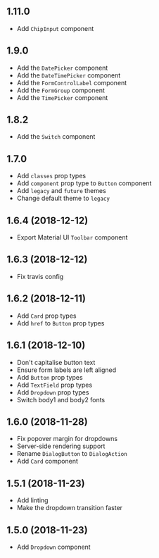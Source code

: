 ## 1.11.0

* Add `ChipInput` component

## 1.9.0

* Add the `DatePicker` component
* Add the `DateTimePicker` component
* Add the `FormControlLabel` component
* Add the `FormGroup` component
* Add the `TimePicker` component

## 1.8.2

* Add the `Switch` component

## 1.7.0

* Add `classes` prop types
* Add `component` prop type to `Button` component
* Add `legacy` and `future` themes
* Change default theme to `legacy`

## 1.6.4 (2018-12-12)

* Export Material UI `Toolbar` component

## 1.6.3 (2018-12-12)

* Fix travis config

## 1.6.2 (2018-12-11)

* Add `Card` prop types
* Add `href` to `Button` prop types

## 1.6.1 (2018-12-10)

* Don't capitalise button text
* Ensure form labels are left aligned
* Add `Button` prop types
* Add `TextField` prop types
* Add `Dropdown` prop types
* Switch body1 and body2 fonts

## 1.6.0 (2018-11-28)

* Fix popover margin for dropdowns
* Server-side rendering support
* Rename `DialogButton` to `DialogAction`
* Add `Card` component

## 1.5.1 (2018-11-23)

* Add linting
* Make the dropdown transition faster

## 1.5.0 (2018-11-23)

* Add `Dropdown` component
